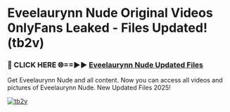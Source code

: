 # Eveelaurynn Nude Original Videos 0nlyFans Leaked - Files Updated! (tb2v)

<h3>🔴 CLICK HERE 🌐==►► <a href="https://tinyurl.com/yrmya6cz" rel="nofollow">Eveelaurynn Nude Updated Files</a></h3>

Get Eveelaurynn Nude and all content. Now you can access all videos and pictures of Eveelaurynn Nude. New Updated Files 2025!

[![tb2v](https://i.imgur.com/FMdXYCs.gif)](https://tinyurl.com/yrmya6cz)
